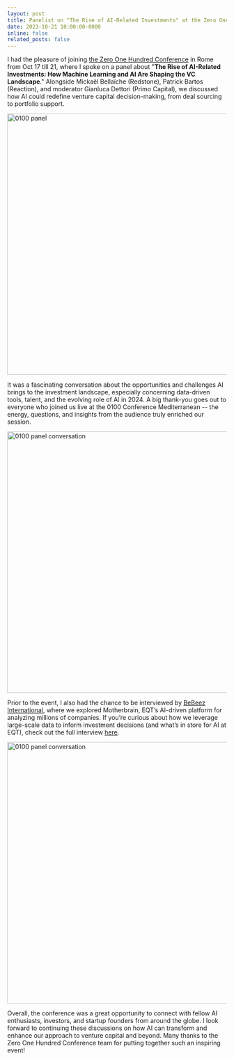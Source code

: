 ```yaml
---
layout: post
title: Panelist on "The Rise of AI-Related Investments" at the Zero One Hundred Conference in Rome
date: 2023-10-21 10:00:00-0000
inline: false
related_posts: false
---
```


I had the pleasure of joining <a href="https://www.0100conferences.com/conferences/0100-conference-mediterranean">the Zero One Hundred Conference</a> in Rome from Oct 17 till 21, where I spoke on a panel about "**The Rise of AI-Related Investments: How Machine Learning and AI Are Shaping the VC Landscape**." Alongside Mickaël Bellaïche (Redstone), Patrick Bartos (Reaction), and moderator Gianluca Dettori (Primo Capital), we discussed how AI could redefine venture capital decision-making, from deal sourcing to portfolio support.

<img src="https://media.licdn.com/dms/image/v2/D4D22AQFcVyfrd5TNxQ/feedshare-shrink_2048_1536/feedshare-shrink_2048_1536/0/1697736549101?e=1738195200&v=beta&t=c0Mll8QZSLd1g2wyhh7eR_TD-NDFoKwc0XWv1QHN5ZY" alt="0100 panel" width="600">

It was a fascinating conversation about the opportunities and challenges AI brings to the investment landscape, especially concerning data-driven tools, talent, and the evolving role of AI in 2024. A big thank-you goes out to everyone who joined us live at the 0100 Conference Mediterranean -- the energy, questions, and insights from the audience truly enriched our session.

<img src="https://media.licdn.com/dms/image/v2/D4D22AQFV4hNIPg1OLA/feedshare-shrink_2048_1536/feedshare-shrink_2048_1536/0/1697736548726?e=1738195200&v=beta&t=aUdDBpySawLRjcUlFUxaZyrP3Behck3z3SkIQgQyIkU" alt="0100 panel conversation" width="600">

Prior to the event, I also had the chance to be interviewed by <a href="https://bebeez.eu/">BeBeez International</a>, where we explored Motherbrain, EQT’s AI-driven platform for analyzing millions of companies. If you’re curious about how we leverage large-scale data to inform investment decisions (and what’s in store for AI at EQT), check out the full interview <a href="https://bebeez.eu/2023/10/03/motherbrain-i-e-how-eqt-managed-to-analyze-50-mln-companies/">here</a>.

<a href="https://bebeez.eu/2023/10/03/motherbrain-i-e-how-eqt-managed-to-analyze-50-mln-companies/">
  <img src="https://github.com/caolele/caolele.github.io/blob/main/assets/img/news/20231021-1.png?raw=true" alt="0100 panel conversation" width="600">
</a>

Overall, the conference was a great opportunity to connect with fellow AI enthusiasts, investors, and startup founders from around the globe. I look forward to continuing these discussions on how AI can transform and enhance our approach to venture capital and beyond. Many thanks to the Zero One Hundred Conference team for putting together such an inspiring event!